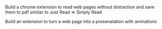 Build a chrome extension to read web pages without distraction and save them to pdf similar to Just Read => Simply Read

Build an extension to turn a web page into a presenatation with animations



